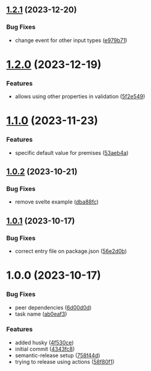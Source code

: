 ## [1.2.1](https://github.com/dodevs/tyform/compare/form-v1.2.0...form-v1.2.1) (2023-12-20)


### Bug Fixes

* change event for other input types ([e979b71](https://github.com/dodevs/tyform/commit/e979b71c588d786b00083933b3d51d62e8a17bf7))

# [1.2.0](https://github.com/dodevs/tyform/compare/form-v1.1.0...form-v1.2.0) (2023-12-19)


### Features

* allows using other properties in validation ([5f2e549](https://github.com/dodevs/tyform/commit/5f2e549a375dedacd3af5f759d4fb7909aa56507))

# [1.1.0](https://github.com/dodevs/tyform/compare/form-v1.0.2...form-v1.1.0) (2023-11-23)


### Features

* specific default value for premises ([53aeb4a](https://github.com/dodevs/tyform/commit/53aeb4af31f02dec905349b815ec2cf1486ff205))

## [1.0.2](https://github.com/dodevs/tyform/compare/form-v1.0.1...form-v1.0.2) (2023-10-21)


### Bug Fixes

* remove svelte example ([dba88fc](https://github.com/dodevs/tyform/commit/dba88fcc66950af6d3c8cab5c73b5c2b754693a0))

## [1.0.1](https://github.com/dodevs/tyform/compare/form-v1.0.0...form-v1.0.1) (2023-10-17)


### Bug Fixes

* correct entry file on package.json ([56e2d0b](https://github.com/dodevs/tyform/commit/56e2d0bccd08718a54e79e29ec8f68117488c2ca))

# 1.0.0 (2023-10-17)


### Bug Fixes

* peer dependencies ([6d00d0d](https://github.com/dodevs/tyform/commit/6d00d0d9a9970ab7e5f3c2848dab8ab0ee86279d))
* task name ([ab0eaf3](https://github.com/dodevs/tyform/commit/ab0eaf3053374b438c42f386cbda209f8ff92aa3))


### Features

* added husky ([4f530ce](https://github.com/dodevs/tyform/commit/4f530ce971319054b14ffc414b948ca61d01f82c))
* initial commit ([4343fc8](https://github.com/dodevs/tyform/commit/4343fc8d0142c7043fae69ee3535f494ec4c1cc2))
* semantic-release setup ([758f44d](https://github.com/dodevs/tyform/commit/758f44d50d23857c49de356032a7f7add7de61ca))
* trying to release using actions ([58f80f1](https://github.com/dodevs/tyform/commit/58f80f1c44a1d5abf291b380609ffa688c85907a))
